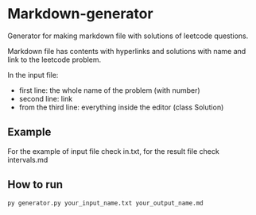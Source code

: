 # Markdown-generator

Generator for making markdown file with solutions of leetcode questions.

Markdown file has contents with hyperlinks and solutions with name and link to the leetcode problem.

In the input file: 

+ first line: the whole name of the problem (with number)
+ second line: link
+ from the third line: everything inside the editor (class Solution)

## Example

For the example of input file check in.txt, for the result file check intervals.md

## How to run

```
py generator.py your_input_name.txt your_output_name.md
```
